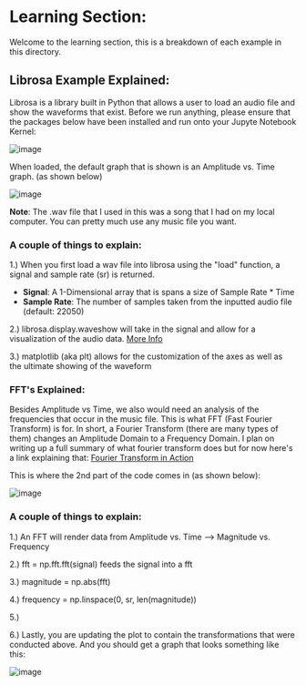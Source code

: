 # Learning Section:
Welcome to the learning section, this is a breakdown of each example in this directory.

## Librosa Example Explained:

Librosa is a library built in Python that allows a user to load an audio file and show the waveforms that exist. Before we run anything, please ensure that the packages below have been installed and run onto your Jupyte Notebook Kernel:

![image](https://github.com/user-attachments/assets/172e4cd1-663d-4486-bab3-427d9dab50cb)


When loaded, the default graph that is shown is an Amplitude vs. Time graph. (as shown below)

![image](https://github.com/user-attachments/assets/f61d61d9-543d-48d5-9566-85dcfa183552)

**Note**: The .wav file that I used in this was a song that I had on my local computer. You can pretty much use any music file you want. 

### A couple of things to explain:
1.) When you first load a wav file into librosa using the "load" function, a signal and sample rate (sr) is returned. 
  - **Signal**: A 1-Dimensional array that is spans a size of Sample Rate * Time
  - **Sample Rate**: The number of samples taken from the inputted audio file (default: 22050)

2.) librosa.display.waveshow will take in the signal and allow for a visualization of the audio data. [More Info](https://librosa.org/doc/main/generated/librosa.display.waveshow.html)

3.) matplotlib (aka plt) allows for the customization of the axes as well as the ultimate showing of the waveform


### FFT's Explained:
Besides Amplitude vs Time, we also would need an analysis of the frequencies that occur in the music file. This is what FFT (Fast Fourier Transform) is for. In short, a Fourier Transform (there are many types of them) changes an Amplitude Domain to a Frequency Domain. I plan on writing up a full summary of what fourier transform does but for now here's a link explaining that: [Fourier Transform in Action](https://www.youtube.com/watch?v=spUNpyF58BY)

This is where the 2nd part of the code comes in (as shown below):

![image](https://github.com/user-attachments/assets/c836d9d4-7919-4c80-99a0-fd5d0268b305)

### A couple of things to explain:
1.) An FFT will render data from Amplitude vs. Time --> Magnitude vs. Frequency

2.) fft = np.fft.fft(signal) feeds the signal into a fft 

3.) magnitude = np.abs(fft)

4.) frequency = np.linspace(0, sr, len(magnitude))

5.) 

6.) Lastly, you are updating the plot to contain the transformations that were conducted above. And you should get a graph that looks something like this:

![image](https://github.com/user-attachments/assets/9a2a6274-d8b3-451b-a7bb-6bf79cb8cb72)
